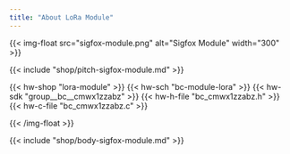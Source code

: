 ```yaml
---
title: "About LoRa Module"
---
```


{{< img-float src="sigfox-module.png" alt="Sigfox Module" width="300" >}}

{{< include "shop/pitch-sigfox-module.md" >}}

{{< hw-shop "lora-module" >}}
{{< hw-sch "bc-module-lora" >}}
{{< hw-sdk "group__bc__cmwx1zzabz" >}}
{{< hw-h-file "bc_cmwx1zzabz.h" >}}
{{< hw-c-file "bc_cmwx1zzabz.c" >}}

{{< /img-float >}}

{{< include "shop/body-sigfox-module.md" >}}
